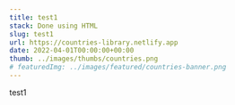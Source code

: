 ```yaml
---
title: test1
stack: Done using HTML
slug: test1
url: https://countries-library.netlify.app
date: 2022-04-01T00:00:00+00:00
thumb: ../images/thumbs/countries.png
# featuredImg: ../images/featured/countries-banner.png
---
```


test1
